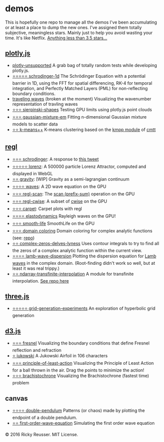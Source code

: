 # demos

This is hopefully one repo to manage all the demos I've been accumulating or at least a place to dump the new ones. I've assigned them totally subjective, meaningless stars. Mainly just to help you avoid wasting your time. It's like Netflix. [Anything less than 3.5 stars...](https://xkcd.com/1098/)

## [plotly.js](https://github.com/plotly/plotly.js)

- [plotly-unsupported](https://github.com/rreusser/demos/tree/master/plotly-unsupported) A grab bag of totally random tests while developing plotly.js.
- [⭐️⭐️⭐️⭐️⭐️ schrodinger-1d](http://rickyreusser.com/demos/schrodinger-1d/) The Schrödinger Equation with a potential barrier in 1D, using the FFT for spatial differencing, RK-4 for temporal integration, and Perfectly Matched Layers (PML) for non-reflecting boundary conditions.
- [traveling waves](http://rickyreusser.com/demos/traveling-waves/) (broken at the moment) Visualizing the wavenumber representation of travling waves
- [⭐️⭐️⭐️ sierpinski-shapes](http://codepen.io/rsreusser/pen/GjZwYb) Testing GPU limits using plotly.js point clouds
- [⭐️⭐️⭐️ gaussian-mixture-em](http://rickyreusser.com/gaussian-mixture-estimator/) Fitting n-dimensional Gaussian mixture models to scatter data
- [⭐️⭐️ k-means++](http://rickyreusser.com/kmpp/) K-means clustering based on the [kmpp module](https://github.com/cmtt/kmpp) of [cmtt](https://github.com/cmtt)

## [regl](https://github.com/regl-project/regl)

- [⭐️⭐️⭐️ schrodinger](http://rickyreusser.com/demos/schrodinger/): A response to [this tweet](https://mobile.twitter.com/mathteacher1729/status/789489981966409728)
- [⭐️⭐️⭐️⭐️⭐️ lorenz](http://rickyreusser.com/demos/lorenz/): A 500000 particle Lorenz Attractor, computed and displayed in WebGL
- [⭐️⭐️ gravity](http://rickyreusser.com/demos/gravity/): [WIP] Gravity as a semi-lagrangian continuum
- [⭐️⭐️⭐️⭐️ waves](http://rickyreusser.com/demos/waves/): A 2D wave equation on the GPU
- [⭐️⭐️⭐️ regl-scan](http://rickyreusser.com/demos/regl-scan/): The [scan (prefix-sum)](https://en.wikipedia.org/wiki/Prefix_sum) operation on the GPU
- [⭐️⭐️⭐️ regl-cwise](http://rickyreusser.com/demos/regl-cwise/): A subset of [cwise](https://github.com/scijs/cwise) on the GPU
- [⭐️⭐️⭐️ carpet](http://rickyreusser.com/demos/carpet/): Carpet plots with regl
- [⭐️⭐️⭐️⭐️ elastodynamics](http://rickyreusser.com/demos/elastodynamics/) Rayleigh waves on the GPU!
- [⭐️⭐️⭐️ smooth-life](http://rickyreusser.com/demos/smooth-life/) SmoothLife on the GPU 
- [⭐️⭐️⭐️ domain coloring](http://rickyreusser.com/glsl-domain-coloring/eqn.html) Domain coloring for complex analytic functions (see: [repo](https://github.com/rreusser/glsl-domain-coloring))
- [⭐️⭐️ complex-zeros-delves-lyness](http://rickyreusser.com/complex-zeros-delves-lyness/zeros.html) Uses contour integrals to try to find all the zeros of a complex analytic function within the current view.
- [⭐️⭐️⭐️⭐️ lamb-wave-dispersion](http://rickyreusser.com/complex-zeros-delves-lyness/lamb.html) Plotting the dispersion equation for [Lamb waves](https://en.wikipedia.org/wiki/Lamb_waves) in the complex domain. (Root-finding didn't work so well, but at least it was real trippy.)
- [⭐️⭐️ ndarray-transfinite-interpolation](http://demos.rickyreusser.com/ndarray-transfinite-interpolation/volume.html) A module for transfinite interpolation. [See repo here](https://github.com/rreusser/ndarray-transfinite-interpolation#ndarray-transfinite-interpolation)

## [three.js](https://threejs.org/)

- [⭐️⭐️⭐️⭐️⭐️ grid-generation-experiments](http://rickyreusser.com/2016/02/07/hyperbolic-grid-generation/) An exploration of hyperbolic grid generation

## [d3.js](https://d3js.org/)

- [⭐️⭐️⭐️ fresnel](http://rickyreusser.com/demos/fresnel) Visualizing the boundary conditions that define Fresnel reflection and refraction
- [⭐️ jukowski](https://t.d3fc.io/status/742340688562552833) A Jukowski Airfoil in 106 characters
- [⭐️⭐️⭐️ principle-of-least-action](http://rickyreusser.com/demos/principle-of-least-action/) Visualizing the Principle of Least Action for a ball thrown in the air. Drag the points to minimize the action!
- [⭐️⭐️⭐️ brachistochrone](http://rickyreusser.com/demos/brachistochrone/) Visualizing the Brachistochrone (fastest time) problem

## canvas

- [⭐️⭐️⭐️⭐️ double-pendulum](http://rickyreusser.com/demos/double-pendulum/) Patterns (or chaos) made by plotting the endpoint of a double pendulum.
- [⭐️⭐️ first-order-wave-equation](https://github.com/rreusser/demos/tree/master/first-order-wave-equation#first-order-wave-equation) Simulating the first order wave equation

&copy; 2016 Ricky Reusser. MIT License.
